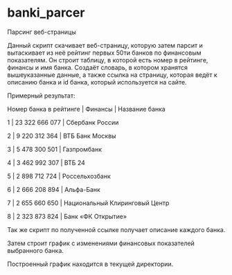 # banki_parcer
Парсинг веб-страницы

Данный скрипт скачивает веб-страницу, которую затем парсит и вытаскивает из неё рейтинг первых 50ти банков по финансовым показателям.
Он строит таблицу, в которой есть номер в рейтинге, финансы и имя банка. Создаёт словарь, в котором хранятся вышеуказанные данные, а также ссылка на страницу, которая ведёт к описанию банка и id банка, который используется на сайте.

Примерный результат:

Номер банка в рейтинге |           Финансы          |      Название банка     

1                     |   23 322 666 077       |  Сбербанк России 

2                     |   9 220 312 364       |  ВТБ Банк Москвы 

3                     |   5 478 300 501       |  Газпромбанк 

4                     |   3 462 992 307       |  ВТБ 24 

5                     |   2 898 712 724       |  Россельхозбанк 

6                     |   2 666 208 894       |  Альфа-Банк 

7                     |   2 655 660 650       |  Национальный Клиринговый Центр 

8                     |   2 323 873 824       |  Банк «ФК Открытие»


Так же скрипт по полученной ссылке получает описание каждого банка.

Затем строит график с изменениями финансовых показателей выбранного банка.

Построенный график находится в текущей директории.
